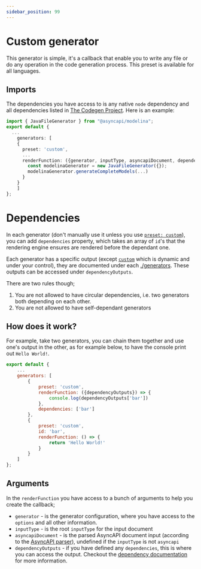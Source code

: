 ```yaml
---
sidebar_position: 99
---
```


# Custom generator

This generator is simple, it's a callback that enable you to write any file or do any operation in the code generation process. This preset is available for all languages.

## Imports

The dependencies you have access to is any native `node` dependency and all dependencies listed in [The Codegen Project](https://github.com/the-codegen-project/cli/blob/8b8fa6f0c5b0c0c63515a8ca439f72872815f491/package.json#L9). Here is an example:

```ts
import { JavaFileGenerator } from "@asyncapi/modelina";
export default {
  ...
	generators: [
    {
      preset: 'custom',
      ...
      renderFunction: ({generator, inputType, asyncapiDocument, dependencyOutputs}) => {
        const modelinaGenerator = new JavaFileGenerator({});
        modelinaGenerator.generateCompleteModels(...)
      }
    }
	]
};
```

# Dependencies

In each generator (don't manually use it unless you use [`preset: custom`](./custom.md)), you can add `dependencies` property, which takes an array of `id`'s that the rendering engine ensures are rendered before the dependant one. 

Each generator has a specific output (except [`custom`](./custom.md) which is dynamic and under your control), they are documented under each [./generators](./). These outputs can be accessed under `dependencyOutputs`.

There are two rules though;

1. You are not allowed to have circular dependencies, i.e. two generators both depending on each other.
2. You are not allowed to have self-dependant generators

## How does it work?

For example, take two generators, you can chain them together and use one's output in the other, as for example below, to have the console print out `Hello World!`.
```js
export default {
	...
	generators: [
		{
			preset: 'custom',
			renderFunction: ({dependencyOutputs}) => {
				console.log(dependencyOutputs['bar'])
			},
			dependencies: ['bar']
		},
		{
			preset: 'custom',
			id: 'bar',
			renderFunction: () => {
				return 'Hello World!'
			}
		}
	]
};
```

## Arguments
In the `renderFunction` you have access to a bunch of arguments to help you create the callback;

- `generator` - is the generator configuration, where you have access to the `options` and all other information.
- `inputType` - is the root `inputType` for the input document
- `asyncapiDocument` - is the parsed AsyncAPI document input (according to the [AsyncAPI parser](https://github.com/asyncapi/parser-js/)), undefined if the `inputType` is not `asyncapi`
- `dependencyOutputs` - if you have defined any `dependencies`, this is where you can access the output. Checkout the [dependency documentation](#dependencies) for more information.